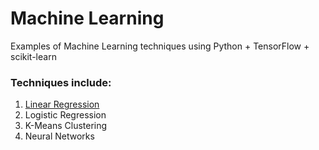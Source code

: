 # Machine Learning 

Examples of Machine Learning techniques using Python + TensorFlow + scikit-learn

### Techniques include:

1. <a href="http://nbviewer.ipython.org/github/brett-hosking/ML_Examples/blob/master/Notebooks/Linear_Regression.ipynb" target="_blank">Linear Regression</a> 
2. Logistic Regression
3. K-Means Clustering
4. Neural Networks
